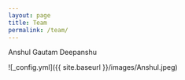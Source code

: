 ```yaml
---
layout: page
title: Team
permalink: /team/
---
```


Anshul Gautam Deepanshu

![_config.yml]({{ site.baseurl }}/images/Anshul.jpeg)
